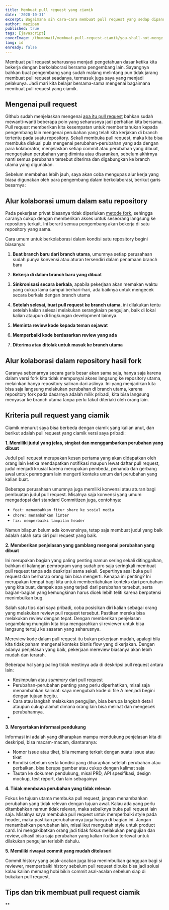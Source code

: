 ```yaml
---
title: Membuat pull request yang ciamik
date: '2020-10-31'
excerpt: Bagaimana sih cara-cara membuat pull request yang sedap dipandang mata?
author: mazipan
published: true
tags: [javascript]
coverImage: /thumbnail/membuat-pull-request-ciamik/you-shall-not-merge.png
lang: id
enready: false
---
```


Membuat pull request seharusnya menjadi pengetahuan dasar ketika kita bekerja dengan berkolaborasi bersama pengembang lain. Sayangnya bahkan buat pengembang yang sudah malang melintang pun tidak jarang membuat pull request seadanya, termasuk juga saya yang menjadi pelakunya. Jadi mari kita belajar bersama-sama mengenai bagaimana membuat pull request yang ciamik.

## Mengenai pull request

Github sudah menjelaskan mengenai [apa itu pull request](https://docs.github.com/en/free-pro-team@latest/github/collaborating-with-issues-and-pull-requests/about-pull-requests) bahkan sudah mewanti-wanti beberapa poin yang seharusnya jadi perhatian kita bersama. Pull request memberikan kita kesempatan untuk memberitahukan kepada pengembang lain mengenai perubahan yang telah kita kerjakan di branch tertentu pada suatu repository. Sekali membuka pull request, maka kita bisa membuka diskusi pula mengenai perubahan-perubahan yang ada dengan para kolaborator, menjelaskan setiap commit atau perubahan yang dibuat, mengerjakan perubahan yang diminta atau disarankan, sebelum akhirnya nanti semua perubahan tersebut diterima dan digabungkan ke branch utama yang digunakan.

Sebelum membahas lebih jauh, saya akan coba mengupas alur kerja yang biasa digunakan oleh para pengembang dalam berkolaborasi, berikut garis besarnya:

## Alur kolaborasi umum dalam satu repository

Pada pekerjaan privat biasanya tidak diperlukan [metode fork](https://docs.github.com/en/free-pro-team@latest/github/getting-started-with-github/fork-a-repo#fork-an-example-repository), sehingga caranya cukup dengan memberikan akses untuk seseorang langsung ke repository terkait. Ini berarti semua pengembang akan bekerja di satu repository yang sama.

Cara umum untuk berkolaborasi dalam kondisi satu repository begini biasanya:

1. **Buat branch baru dari branch utama**, umumnya setiap perusahaan sudah punya konvensi atau aturan tersendiri dalam penamaan branch baru

2. **Bekerja di dalam branch baru yang dibuat**

3. **Sinkronisasi secara berkala**, apabila pekerjaan akan memakan waktu yang cukup lama sampai berhari-hari, ada baiknya untuk mengecek secara berkala dengan branch utama

4. **Setelah selesai, buat pull request ke branch utama**, ini dilakukan tentu setelah kalian selesai melakukan serangkaian pengujian, baik di lokal kalian ataupun di lingkungan development lainnya.

5. **Meminta review kode kepada teman sejawat**

6. **Memperbaiki kode berdasarkan review yang ada**

7. **Diterima atau ditolak untuk masuk ke branch utama**

## Alur kolaborasi dalam repository hasil fork

Caranya sebenarnya secara garis besar akan sama saja, hanya saja karena dalam versi fork kita tidak mempunyai akses langsung ke repository utama, melainkan hanya repository salinan dari aslinya. Ini yang menjadikan kita bisa saja langsung melakukan perubahan di branch utama, karena repository fork pada dasarnya adalah milik pribadi, kita bisa langsung menyasar ke branch utama tanpa perlu takut diteriaki oleh orang lain.

## Kriteria pull request yang ciamik

Ciamik menurut saya bisa berbeda dengan ciamik yang kalian anut, dan berikut adalah pull request yang ciamik versi saya pribadi:

**1. Memiliki judul yang jelas, singkat dan menggambarkan perubahan yang dibuat**

Judul pull request merupakan kesan pertama yang akan didapatkan oleh orang lain ketika mendapatkan notifikasi maupun lewat daftar pull request,
judul menjadi krusial karena merupakan pembeda, penanda dan gerbang awal untuk pemrogram lain mengerti konteks umum dari perubahan yang kalian buat.

Beberapa perusahaan umumnya juga memiliki konvensi atau aturan bagi pembuatan judul pull request.
Misalnya saja konvensi yang umum mengadopsi dari standard Commitizen juga, contohnya:

- `feat: menambahkan fitur share ke sosial media`
- `chore: menambahkan linter`
- `fix: memperbaiki tampilan header`

Namun bilapun belum ada konvensinya, tetap saja membuat judul yang baik adalah salah satu ciri pull request yang baik.

**2. Memberikan penjelasan yang gamblang mengenai perubahan yang dibuat**

Ini merupakan bagian yang paling penting namun sering sekali ditinggalkan, bahkan di kalangan pemrogram yang sudah pro saja seringkali membuat pull request tanpa ada deskripsi sama sekali.
Sepertinya asal buka pull request dan berharap orang lain bisa mengerti.
Kenapa ini penting? Ini merupakan tempat bagi kita untuk memberitahukan konteks dari perubahan yang kita buat, dampak apa yang terjadi dari perubahan tersebut, serta bagian-bagian yang kemungkinan harus dicek lebih teliti karena berpotensi menimbulkan bug.

Salah satu tips dari saya pribadi, coba posisikan diri kalian sebagai orang yang melakukan review pull request tersebut.
Pastikan mereka bisa melakukan review dengan tepat. Dengan memberikan penjelasan segamblang mungkin kita bisa mengarahkan si reviewer untuk bisa langsung tertuju ke sasaran yang seharusnya.

Mereview kode dalam pull request itu bukan pekerjaan mudah, apalagi bila kita tidak paham mengenai konteks bisnis flow yang dikerjakan.
Dengan adanya penjelasan yang baik, pekerjaan mereview biasanya akan lebih mudah dan terarah.

Beberapa hal yang paling tidak mestinya ada di deskripsi pull request antara lain:

- Kesimpulan atau _summary_ dari pull request
- Perubahan-perubahan penting yang perlu diperhatikan, misal saja menambahkan kalimat: saya mengubah kode di file A menjadi begini dengan tujuan begitu.
- Cara atau langkah melakukan pengujian, bisa berupa langkah detail ataupun cukup alamat dimana orang lain bisa melihat dan mengecek perubahannya.
- 

**3. Menyertakan informasi pendukung**

Informasi ini adalah yang diharapkan mampu mendukung penjelasan kita di deskripsi, bisa macam-macam, diantaranya:

- Nomor issue atau tiket, bila memang terkait dengan suatu issue atau tiket
- Kondisi sebelum serta kondisi yang diharapkan setelah perubahan atau perbaikan, bisa berupa gambar atau cukup dengan kalimat saja
- Tautan ke dokumen pendukung, misal PRD, API spesifikasi, design mockup, test report, dan lain sebagainya

**4. Tidak membawa perubahan yang tidak relevan**

Fokus ke tujuan utama membuka pull request, jangan menambahkan perubahan yang tidak relevan dengan tujuan awal.
Kalau ada yang perlu ditambahkan namun tidak relevan, maka sebaiknya buka pull request lain saja.
Misalnya saya membuka pull request untuk memperbaiki style pada header, maka pastikan perubahannya juga hanya di bagian ini.
Jangan menambahkan perubahan lain, misal ikut mengubah style untuk product card.
Ini mengakibatkan orang jadi tidak fokus melakukan pengujian dan review, alhasil bisa saja perubahan yang kalian ikutkan terlewat untuk dilakukan pengujian terlebih dahulu.

**5. Memiliki riwayat commit yang mudah ditelusuri**

Commit history yang acak-acakan juga bisa menimbulkan gangguan bagi si reviewer, memperbaiki history sebelum pull request dibuka bisa jadi solusi kalau kalian memang hobi bikin commit asal-asalan sebelum siap di bukakan pull request.

## Tips dan trik membuat pull request ciamik

**
